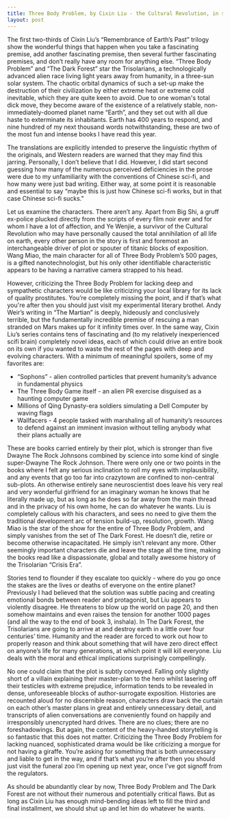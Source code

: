 ```yaml
---
title: Three Body Problem, by Cixin Liu - the Cultural Revolution, in space
layout: post
---
```

The first two-thirds of Cixin Liu’s “Remembrance of Earth’s Past” trilogy show the wonderful things that happen when you take a fascinating premise, add another fascinating premise, then several further fascinating premises, and don’t really have any room for anything else. “Three Body Problem” and “The Dark Forest” star the Trisolarians, a technologically advanced alien race living light years away from humanity, in a three-sun solar system. The chaotic orbital dynamics of such a set-up make the destruction of their civilization by either extreme heat or extreme cold inevitable, which they are quite keen to avoid. Due to one woman's total dick move, they become aware of the existence of a relatively stable, non-immediately-doomed planet name “Earth”, and they set out with all due haste to exterminate its inhabitants. Earth has 400 years to respond, and nine hundred of my next thousand words notwithstanding, these are two of the most fun and intense books I have read this year. 

The translations are explicitly intended to preserve the linguistic rhythm of the originals, and Western readers are warned that they may find this jarring. Personally, I don’t believe that I did. However, I did start second guessing how many of the numerous perceived deficiencies in the prose were due to my unfamiliarity with the conventions of Chinese sci-fi, and how many were just bad writing. Either way, at some point it is reasonable and essential to say “maybe this is just how Chinese sci-fi works, but in that case Chinese sci-fi sucks."

Let us examine the characters. There aren’t any. Apart from Big Shi, a gruff ex-police plucked directly from the scripts of every film noir ever and for whom I have a lot of affection, and Ye Wenjie, a survivor of the Cultural Revolution who may have personally caused the total annihilation of all life on earth, every other person in the story is first and foremost an interchangeable driver of plot or spouter of titanic blocks of exposition. Wang Miao, the main character for all of Three Body Problem’s 500 pages, is a gifted nanotechnologist, but his only other identifiable characteristic appears to be having a narrative camera strapped to his head.

However, criticizing the Three Body Problem for lacking deep and sympathetic characters would be like criticizing your local library for its lack of quality prostitutes. You’re completely missing the point, and if that’s what you're after then you should just visit my experimental literary brothel. Andy Weir’s writing in “The Martian” is deeply, hideously and conclusively terrible, but the fundamentally incredible premise of rescuing a man stranded on Mars makes up for it infinity times over. In the same way, Cixin Liu’s series contains tens of fascinating and (to my relatively inexperienced scifi brain) completely novel ideas, each of which could drive an entire book on its own if you wanted to waste the rest of the pages with deep and evolving characters. With a minimum of meaningful spoilers, some of my favorites are:

* “Sophons” - alien controlled particles that prevent humanity’s advance in fundamental physics
* The Three Body Game itself - an alien PR exercise disguised as a haunting computer game
* Millions of Qing Dynasty-era soldiers simulating a Dell Computer by waving flags
* Wallfacers - 4 people tasked with marshaling all of humanity’s resources to defend against an imminent invasion without telling anybody what their plans actually are

These are books carried entirely by their plot, which is stronger than five Dwayne The Rock Johnsons combined by science into some kind of single super-Dwayne The Rock Johnson. There were only one or two points in the books where I felt any serious inclination to roll my eyes with implausibility, and any events that go too far into crazytown are confined to non-central sub-plots. An otherwise entirely sane neuroscientist does leave his very real and very wonderful girlfriend for an imaginary woman he knows that he literally made up, but as long as he does so far away from the main thread and in the privacy of his own home, he can do whatever he wants. Liu is completely callous with his characters, and sees no need to give them the traditional development arc of tension build-up, resolution, growth. Wang Miao is the star of the show for the entire of Three Body Problem, and simply vanishes from the set of The Dark Forest. He doesn’t die, retire or become otherwise incapacitated. He simply isn’t relevant any more. Other seemingly important characters die and leave the stage all the time, making the books read like a dispassionate, global and totally awesome history of the Trisolarian “Crisis Era”.

Stories tend to flounder if they escalate too quickly - where do you go once the stakes are the lives or deaths of everyone on the entire planet? Previously I had believed that the solution was subtle pacing and creating emotional bonds between reader and protagonist, but Liu appears to violently disagree. He threatens to blow up the world on page 20, and then somehow maintains and even raises the tension for another 1000 pages (and all the way to the end of book 3, inshala). In The Dark Forest, the Trisolarians are going to arrive at and destroy earth in a little over four centuries’ time. Humanity and the reader are forced to work out how to properly reason and think about something that will have zero direct effect on anyone’s life for many generations, at which point it will kill everyone. Liu deals with the moral and ethical implications surprisingly compellingly.

No one could claim that the plot is subtly conveyed. Falling only slightly short of a villain explaining their master-plan to the hero whilst lasering off their testicles with extreme prejudice, information tends to be revealed in dense, unforeseeable blocks of author-surrogate exposition. Histories are recounted aloud for no discernible reason, characters draw back the curtain on each other’s master plans in great and entirely unnecessary detail, and transcripts of alien conversations are conveniently found on happily and irresponsibly unencrypted hard drives. There are no clues; there are no foreshadowings. But again, the content of the heavy-handed storytelling is so fantastic that this does not matter. Criticizing the Three Body Problem for lacking nuanced, sophisticated drama would be like criticizing a morgue for not having a giraffe. You’re asking for something that is both unnecessary and liable to get in the way, and if that’s what you’re after then you should just visit the funeral zoo I’m opening up next year, once I’ve got signoff from the regulators.

As should be abundantly clear by now, Three Body Problem and The Dark Forest are not without their numerous and potentially critical flaws. But as long as Cixin Liu has enough mind-bending ideas left to fill the third and final installment, we should shut up and let him do whatever he wants. 
